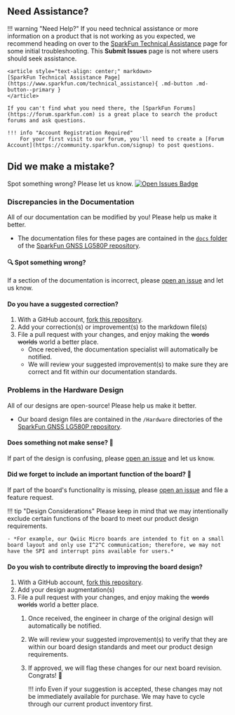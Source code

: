 ## Need Assistance?

<!-- Technical Assistance Box -->
!!! warning "Need Help?"
	If you need technical assistance or more information on a product that is not working as you expected, we recommend heading on over to the [SparkFun Technical Assistance](https://www.sparkfun.com/technical_assistance) page for some initial troubleshooting. This **Submit Issues** page is not where users should seek assistance.

	<article style="text-align: center;" markdown>
	[SparkFun Technical Assistance Page](https://www.sparkfun.com/technical_assistance){ .md-button .md-button--primary }
	</article>

	If you can't find what you need there, the [SparkFun Forums](https://forum.sparkfun.com) is a great place to search the product forums and ask questions.

	!!! info "Account Registration Required"
		For your first visit to our forum, you'll need to create a [Forum Account](https://community.sparkfun.com/signup) to post questions.


## Did we make a mistake?
Spot something wrong? Please let us know. [![Open Issues Badge](https://img.shields.io/github/issues/sparkfun/SparkFun_GNSS_LG580P.svg)](https://github.com/sparkfun/SparkFun_GNSS_LG580P/issues "Issues")


### Discrepancies in the Documentation
All of our documentation can be modified by you! Please help us make it better.

- The documentation files for these pages are contained in the [`docs` folder](https://github.com/sparkfun/SparkFun_GNSS_LG580P/tree/main/docs) of the [SparkFun GNSS LG580P repository](https://github.com/sparkfun/SparkFun_GNSS_LG580P).


#### 🔍 Spot something wrong?
If a section of the documentation is incorrect, please [open an issue](https://github.com/sparkfun/SparkFun_GNSS_LG580P/issues) and let us know.

#### Do you have a suggested correction?

1. With a GitHub account, [fork this repository](https://github.com/sparkfun/SparkFun_GNSS_LG580P/fork).
2. Add your correction(s) or improvement(s) to the markdown file(s)
3. File a pull request with your changes, and enjoy making the ~~words~~ ~~worlds~~ world a better place.
	- Once received, the documentation specialist will automatically be notified.
	- We will review your suggested improvement(s) to make sure they are correct and fit within our documentation standards.


### Problems in the Hardware Design
All of our designs are open-source! Please help us make it better.

- Our board design files are contained in the `/Hardware` directories of the [SparkFun GNSS LG580P repository](https://github.com/sparkfun/SparkFun_GNSS_LG580P).


#### Does something not make sense? 🤔
If part of the design is confusing, please [open an issue](https://github.com/sparkfun/SparkFun_GNSS_LG580P/issues) and let us know.


#### Did we forget to include an important function of the board? 🤦
If part of the board's functionality is missing, please [open an issue](https://github.com/sparkfun/SparkFun_GNSS_LG580P/issues) and file a feature request.

!!! tip "Design Considerations"
	Please keep in mind that we may intentionally exclude certain functions of the board to meet our product design requirements.

	- *For example, our Qwiic Micro boards are intended to fit on a small board layout and only use I^2^C communication; therefore, we may not have the SPI and interrupt pins available for users.*


#### Do you wish to contribute directly to improving the board design?

1. With a GitHub account, [fork this repository](https://github.com/sparkfun/SparkFun_GNSS_LG580P/fork).
2. Add your design augmentation(s)
3. File a pull request with your changes, and enjoy making the ~~words~~ ~~worlds~~ world a better place.
	1. Once received, the engineer in charge of the original design will automatically be notified.
	2. We will review your suggested improvement(s) to verify that they are within our board design standards and meet our product design requirements.
	3. If approved, we will flag these changes for our next board revision. Congrats! 🍻

		!!! info
			Even if your suggestion is accepted, these changes may not be immediately available for purchase. We may have to cycle through our current product inventory first.
